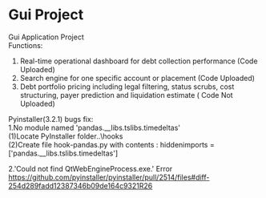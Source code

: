 # Gui Project

Gui Application Project\
Functions:
1. Real-time operational dashboard for debt collection performance  (Code Uploaded)
2. Search engine for one specific account or placement (Code Uploaded)
3. Debt portfolio pricing including legal filtering, status scrubs, cost structuring, payer prediction and liquidation estimate ( Code Not Uploaded)



Pyinstaller(3.2.1) bugs fix:\
  1.No module named 'pandas.__libs.tslibs.timedeltas'\
    (1)Locate PyInstaller folder..\hooks\
    (2)Create file hook-pandas.py with contents : hiddenimports = ['pandas.__libs.tslibs.timedeltas'] 

  2.'Could not find QtWebEngineProcess.exe.' Error \
    https://github.com/pyinstaller/pyinstaller/pull/2514/files#diff-254d289fadd12387346b09de164c9321R26
